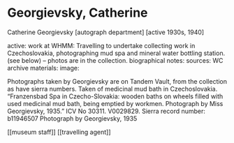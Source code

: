 # Georgievsky, Catherine

Catherine Georgievsky \[autograph department\] \[active 1930s, 1940\]

active: work at WHMM: Travelling to undertake collecting work in Czechoslovakia, photographing mud spa and mineral water bottling station. \(see below\) – photos are in the collection. biographical notes: sources: WC archive materials: image:

Photographs taken by Georgievsky are on Tandem Vault, from the collection as have sierra numbers. Taken of medicinal mud bath in Czechoslovakia. “Franzensbad Spa in Czecho-Slovakia: wooden baths on wheels filled with used medicinal mud bath, being emptied by workmen. Photograph by Miss Georgievsky, 1935.” ICV No 30311. V0029829. Sierra record number: b11946507 Photograph by Georgievsky, 1935

\[\[museum staff\]\] \[\[travelling agent\]\]


